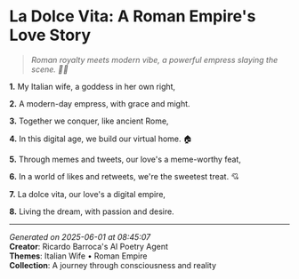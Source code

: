 # La Dolce Vita: A Roman Empire's Love Story

> *Roman royalty meets modern vibe, a powerful empress slaying the scene. 💪🏼*

**1.** My Italian wife, a goddess in her own right,


**2.** A modern-day empress, with grace and might.


**3.** Together we conquer, like ancient Rome,


**4.** In this digital age, we build our virtual home. 🏠


**5.** Through memes and tweets, our love's a meme-worthy feat,


**6.** In a world of likes and retweets, we're the sweetest treat. 💘


**7.** La dolce vita, our love's a digital empire,


**8.** Living the dream, with passion and desire.



---

*Generated on 2025-06-01 at 08:45:07*  
**Creator**: Ricardo Barroca's AI Poetry Agent  
**Themes**: Italian Wife • Roman Empire  
**Collection**: A journey through consciousness and reality